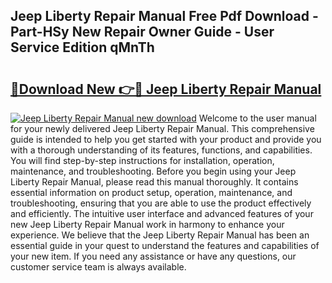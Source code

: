 ## Jeep Liberty Repair Manual Free Pdf Download - Part-HSy New Repair Owner Guide - User Service Edition qMnTh

# <h2><a href="http://bc44305.oget.top/?id=Jeep+Liberty+Repair+Manual">🔗Download New 👉🔴 Jeep Liberty Repair Manual</a></h2>

[![Jeep Liberty Repair Manual new download](https://i.imgur.com/5g1atiW.png)](http://bc44305.oget.top/?id=Jeep+Liberty+Repair+Manual)
Welcome to the user manual for your newly delivered Jeep Liberty Repair Manual. This comprehensive guide is intended to help you get started with your product and provide you with a thorough understanding of its features, functions, and capabilities. You will find step-by-step instructions for installation, operation, maintenance, and troubleshooting. Before you begin using your Jeep Liberty Repair Manual, please read this manual thoroughly. It contains essential information on product setup, operation, maintenance, and troubleshooting, ensuring that you are able to use the product effectively and efficiently. The intuitive user interface and advanced features of your new Jeep Liberty Repair Manual work in harmony to enhance your experience. We believe that the Jeep Liberty Repair Manual has been an essential guide in your quest to understand the features and capabilities of your new item. If you need any assistance or have any questions, our customer service team is always available.
